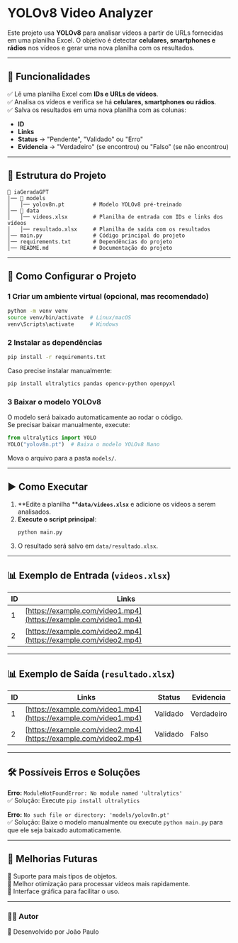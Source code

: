 # **YOLOv8 Video Analyzer**

Este projeto usa **YOLOv8** para analisar vídeos a partir de URLs fornecidas em uma planilha Excel. O objetivo é detectar **celulares, smartphones e rádios** nos vídeos e gerar uma nova planilha com os resultados.

---

## **📌 Funcionalidades**

✅ Lê uma planilha Excel com **IDs e URLs de vídeos**.\
✅ Analisa os vídeos e verifica se há **celulares, smartphones ou rádios**.\
✅ Salva os resultados em uma nova planilha com as colunas:

- **ID**
- **Links**
- **Status** → "Pendente", "Validado" ou "Erro"
- **Evidencia** → "Verdadeiro" (se encontrou) ou "Falso" (se não encontrou)

---

## **📂 Estrutura do Projeto**

```
📎 iaGeradaGPT
│── 📂 models
│   │── yolov8n.pt         # Modelo YOLOv8 pré-treinado
│── 📂 data
│   │── videos.xlsx        # Planilha de entrada com IDs e links dos vídeos
│   │── resultado.xlsx     # Planilha de saída com os resultados
│── main.py                # Código principal do projeto
│── requirements.txt       # Dependências do projeto
│── README.md              # Documentação do projeto
```

---

## **🚀 Como Configurar o Projeto**

### **1 Criar um ambiente virtual (opcional, mas recomendado)**

```bash
python -m venv venv
source venv/bin/activate  # Linux/macOS
venv\Scripts\activate     # Windows
```

### **2 Instalar as dependências**

```bash
pip install -r requirements.txt
```

Caso precise instalar manualmente:

```bash
pip install ultralytics pandas opencv-python openpyxl
```

### **3 Baixar o modelo YOLOv8**

O modelo será baixado automaticamente ao rodar o código.\
Se precisar baixar manualmente, execute:

```python
from ultralytics import YOLO
YOLO("yolov8n.pt")  # Baixa o modelo YOLOv8 Nano
```

Mova o arquivo para a pasta `models/`.

---

## **▶️ Como Executar**

1. **Edite a planilha ****`data/videos.xlsx`** e adicione os vídeos a serem analisados.
2. **Execute o script principal**:
   ```bash
   python main.py
   ```
3. O resultado será salvo em `data/resultado.xlsx`.

---

## **📊 Exemplo de Entrada (****`videos.xlsx`****)**

| ID | Links                                                            |
| -- | ---------------------------------------------------------------- |
| 1  | [https://example.com/video1.mp4](https://example.com/video1.mp4) |
| 2  | [https://example.com/video2.mp4](https://example.com/video2.mp4) |

---

## **📊 Exemplo de Saída (****`resultado.xlsx`****)**

| ID | Links                                                            | Status   | Evidencia  |
| -- | ---------------------------------------------------------------- | -------- | ---------- |
| 1  | [https://example.com/video1.mp4](https://example.com/video1.mp4) | Validado | Verdadeiro |
| 2  | [https://example.com/video2.mp4](https://example.com/video2.mp4) | Validado | Falso      |

---

## **🛠 Possíveis Erros e Soluções**

**Erro:** `ModuleNotFoundError: No module named 'ultralytics'`\
✅ Solução: Execute `pip install ultralytics`

**Erro:** `No such file or directory: 'models/yolov8n.pt'`\
✅ Solução: Baixe o modelo manualmente ou execute `python main.py` para que ele seja baixado automaticamente.

---

## **📌 Melhorias Futuras**

🔹 Suporte para mais tipos de objetos.\
🔹 Melhor otimização para processar vídeos mais rapidamente.\
🔹 Interface gráfica para facilitar o uso.

---

### **👨‍💻 Autor**

📌 Desenvolvido por João Paulo


